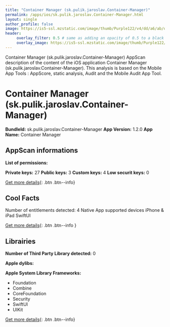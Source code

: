 ```yaml
---
title: "Container Manager (sk.pulik.jaroslav.Container-Manager)"
permalink: /apps/ios/sk.pulik.jaroslav.Container-Manager.html
layout: single
author_profile: false
image: https://is5-ssl.mzstatic.com/image/thumb/Purple122/v4/dd/a6/ab/dda6ab90-7abd-834d-ebcb-1bd41980a579/AppIcon-0-1x_U007emarketing-0-7-0-85-220.png/512x512bb.jpg
header: 
     overlay_filter: 0.5 # same as adding an opacity of 0.5 to a black background
     overlay_image: https://is5-ssl.mzstatic.com/image/thumb/Purple122/v4/dd/a6/ab/dda6ab90-7abd-834d-ebcb-1bd41980a579/AppIcon-0-1x_U007emarketing-0-7-0-85-220.png/512x512bb.jpg
---
```

Container Manager (sk.pulik.jaroslav.Container-Manager) AppScan description of the content of the iOS application Container Manager (sk.pulik.jaroslav.Container-Manager). This analysis is based on the Mobile App Tools : AppScore, static analysis, Audit and the Mobile Audit App Tool.

# Container Manager (sk.pulik.jaroslav.Container-Manager)

**BundleId:** sk.pulik.jaroslav.Container-Manager
**App Version:** 1.2.0
**App Name:** Container Manager


## AppScan informations 

**List of permissions:** 
  
  
**Private keys:** 27
**Public keys:** 3
**Custom keys:** 4
**Low securit keys:** 0
  
[Get more details](/pricing.html){: .btn .btn--info}

## Cool Facts

Number of entitlements detected: 4
Native App
supported devices iPhone & iPad
SwiftUI
  
[Get more details](/pricing.html){: .btn .btn--info }

## Librairies 
**Number of Third Party Library detected:** 0


**Apple dylibs:**


**Apple System Library Frameworks:**
- Foundation
- Combine
- CoreFoundation
- Security
- SwiftUI
- UIKit


  
[Get more details](/pricing.html){: .btn .btn--info}

